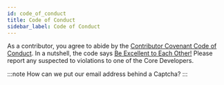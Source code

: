 ```yaml
---
id: code_of_conduct
title: Code of Conduct
sidebar_label: Code of Conduct
---
```


As a contributor, you agree to abide by the [Contributor Covenant Code of Conduct](https://github.com/stefanwebb/flowtorch/blob/master/CODE_OF_CONDUCT.md). In a nutshell, the code says [Be Excellent to Each Other!](https://www.youtube.com/watch?v=rph_1DODXDU) Please report any suspected to violations to one of the Core Developers.

:::note
How can we put our email address behind a Captcha?
:::
